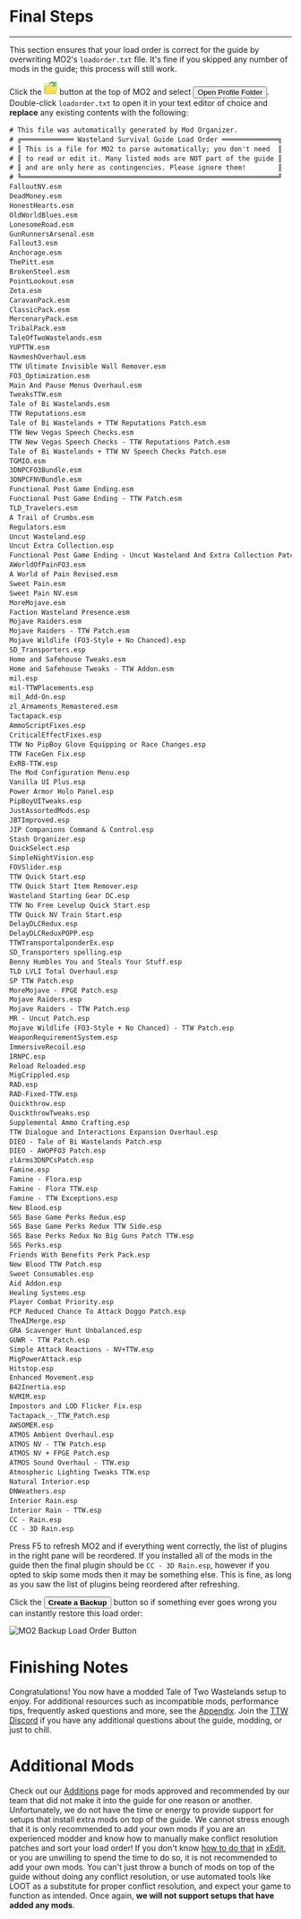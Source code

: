 ﻿# Final Steps 

---

This section ensures that your load order is correct for the guide by overwriting
MO2's `loadorder.txt` file. It's fine if you skipped any number of mods in the guide;
this process will still work.

Click the ![MO2 folder button](../static/img/mo2_folders.webp) button at the top of MO2 and select <button>Open Profile Folder</button>. Double-click `loadorder.txt` to open it in your text editor of choice and **replace** any existing contents with the following:

```txt title="C:\Users<YOUR USERNAME>\AppData\Local\ModOrganizer\TTW\profiles\Default\loadorder.txt"
# This file was automatically generated by Mod Organizer.
# ╔═════════════ Wasteland Survival Guide Load Order ══════════════╗
# ║ This is a file for MO2 to parse automatically; you don't need  ║
# ║ to read or edit it. Many listed mods are NOT part of the guide ║
# ║ and are only here as contingencies. Please ignore them!        ║
# ╚════════════════════════════════════════════════════════════════╝
FalloutNV.esm
DeadMoney.esm
HonestHearts.esm
OldWorldBlues.esm
LonesomeRoad.esm
GunRunnersArsenal.esm
Fallout3.esm
Anchorage.esm
ThePitt.esm
BrokenSteel.esm
PointLookout.esm
Zeta.esm
CaravanPack.esm
ClassicPack.esm
MercenaryPack.esm
TribalPack.esm
TaleOfTwoWastelands.esm
YUPTTW.esm
NavmeshOverhaul.esm
TTW Ultimate Invisible Wall Remover.esm
FO3_Optimization.esm
Main And Pause Menus Overhaul.esm
TweaksTTW.esm
Tale of Bi Wastelands.esm
TTW Reputations.esm
Tale of Bi Wastelands + TTW Reputations Patch.esm
TTW New Vegas Speech Checks.esm
TTW New Vegas Speech Checks - TTW Reputations Patch.esm
Tale of Bi Wastelands + TTW NV Speech Checks Patch.esm
TGMIO.esm
3DNPCFO3Bundle.esm
3DNPCFNVBundle.esm
Functional Post Game Ending.esm
Functional Post Game Ending - TTW Patch.esm
TLD_Travelers.esm
A Trail of Crumbs.esm
Regulators.esm
Uncut Wasteland.esp
Uncut Extra Collection.esp
Functional Post Game Ending - Uncut Wasteland And Extra Collection Patch.esm
AWorldOfPainFO3.esm
A World of Pain Revised.esm
Sweet Pain.esm
Sweet Pain NV.esm
MoreMojave.esm
Faction Wasteland Presence.esm
Mojave Raiders.esm
Mojave Raiders - TTW Patch.esm
Mojave Wildlife (FO3-Style + No Chanced).esp
SD_Transporters.esp
Home and Safehouse Tweaks.esm
Home and Safehouse Tweaks - TTW Addon.esm
mil.esp
mil-TTWPlacements.esp
mil_Add-On.esp
zl_Armaments_Remastered.esm
Tactapack.esp
AmmoScriptFixes.esp
CriticalEffectFixes.esp
TTW No PipBoy Glove Equipping or Race Changes.esp
TTW FaceGen Fix.esp
ExRB-TTW.esp
The Mod Configuration Menu.esp
Vanilla UI Plus.esp
Power Armor Holo Panel.esp
PipBoyUITweaks.esp
JustAssortedMods.esp
JBTImproved.esp
JIP Companions Command & Control.esp
Stash Organizer.esp
QuickSelect.esp
SimpleNightVision.esp
FOVSlider.esp
TTW Quick Start.esp
TTW Quick Start Item Remover.esp
Wasteland Starting Gear DC.esp
TTW No Free Levelup Quick Start.esp
TTW Quick NV Train Start.esp
DelayDLCRedux.esp
DelayDLCReduxPOPP.esp
TTWTransportalponderEx.esp
SD_Transporters spelling.esp
Benny Humbles You and Steals Your Stuff.esp
TLD LVLI Total Overhaul.esp
SP TTW Patch.esp
MoreMojave - FPGE Patch.esp
Mojave Raiders.esp
Mojave Raiders - TTW Patch.esp
MR - Uncut Patch.esp
Mojave Wildlife (FO3-Style + No Chanced) - TTW Patch.esp
WeaponRequirementSystem.esp
ImmersiveRecoil.esp
IRNPC.esp
Reload Reloaded.esp
MigCrippled.esp
RAD.esp
RAD-Fixed-TTW.esp
Quickthrow.esp
QuickthrowTweaks.esp
Supplemental Ammo Crafting.esp
TTW Dialogue and Interactions Expansion Overhaul.esp
DIEO - Tale of Bi Wastelands Patch.esp
DIEO - AWOPFO3 Patch.esp
zlArms3DNPCsPatch.esp
Famine.esp
Famine - Flora.esp
Famine - Flora TTW.esp
Famine - TTW Exceptions.esp
New Blood.esp
S6S Base Game Perks Redux.esp
S6S Base Game Perks Redux TTW Side.esp
S6S Base Perks Redux No Big Guns Patch TTW.esp
S6S Perks.esp
Friends With Benefits Perk Pack.esp
New Blood TTW Patch.esp
Sweet Consumables.esp
Aid Addon.esp
Healing Systems.esp
Player Combat Priority.esp
PCP Reduced Chance To Attack Doggo Patch.esp
TheAIMerge.esp
GRA Scavenger Hunt Unbalanced.esp
GUWR - TTW Patch.esp
Simple Attack Reactions - NV+TTW.esp
MigPowerAttack.esp
Hitstop.esp
Enhanced Movement.esp
B42Inertia.esp
NVMIM.esp
Impostors and LOD Flicker Fix.esp
Tactapack_-_TTW_Patch.esp
AWSOMER.esp
ATMOS Ambient Overhaul.esp
ATMOS NV - TTW Patch.esp
ATMOS NV + FPGE Patch.esp
ATMOS Sound Overhaul - TTW.esp
Atmospheric Lighting Tweaks TTW.esp
Natural Interior.esp
DNWeathers.esp
Interior Rain.esp
Interior Rain - TTW.esp
CC - Rain.esp
CC - 3D Rain.esp
```

Press F5 to refresh MO2 and if everything went correctly, the list of plugins in the right pane will be reordered. If you installed all of the mods in the guide then the final plugin should be `CC - 3D Rain.esp`, however if you opted to skip some mods then it may be something else. This is fine, as long as you saw the list of plugins being reordered after refreshing.

Click the <button>**Create a Backup**</button> button so if something ever goes wrong you can instantly restore this load order:

![MO2 Backup Load Order Button](../static/img/backup.webp)

# Finishing Notes

Congratulations! You now have a modded Tale of Two Wastelands setup to enjoy. For additional resources such as incompatible mods, performance tips, frequently asked questions and more, see the [Appendix](appendix). Join the [TTW Discord](https://discord.gg/taleoftwowastelands) if you have any additional questions about the guide, modding, or just to chill.

# Additional Mods

Check out our [Additions](https://wastelandsurvivalguide.com/docs/additions) page for mods approved and recommended by our team that did not make it into the guide for one reason or another. Unfortunately, we do not have the time or energy to provide support for setups that install extra mods on top of the guide. We cannot stress enough that it is only recommended to add your own mods if you are an experienced modder and know how to manually make conflict resolution patches and sort your load order! If you don't know [how to do that](https://moddinglinked.com/themethod.html) in [xEdit](https://moddinglinked.com/xedit.html), or you are unwilling to spend the time to do so, it is not recommended to add your own mods. You can't just throw a bunch of mods on top of the guide without doing any conflict resolution, or use automated tools like LOOT as a substitute for proper conflict resolution, and expect your game to function as intended. Once again, **we will not support setups that have added any mods**.
